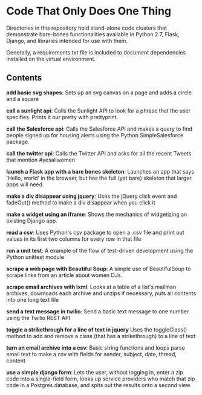 Code That Only Does One Thing
=============================

Directories in this repository hold stand-alone code clusters that demonstrate bare-bones functionalities available in Python 2.7, Flask, Django, and libraries intended for use with them.

Generally, a requirements.txt file is included to document dependencies installed on the virtual environment.



Contents
--------
**add basic svg shapes**: Sets up an svg canvas on a page and adds a circle and a square

**call a sunlight api**: Calls the Sunlight API to look for a phrase that the user specifies. Prints it our pretty with prettyprint.

**call the Salesforce api**: Calls the Salesforce API and makes a query to find people signed up for housing alerts using the Python SimpleSalesforce package.

**call the twitter api**: Calls the Twitter API and asks for all the recent Tweets that mention #yesallwomen

**launch a Flask app with a bare bones skeleton**: Launches an app that says 'Hello, world' in the browser, but has the full (yet bare) skeleton that larger apps will need.

**make a div disappear using jquery**: Uses the jQuery click event and fadeOut() method to make a div disappear when you click it

**make a widget using an iframe**: Shows the mechanics of widgetizing an existing Django app.

**read a csv**: Uses Python's csv package to open a .csv file and print out values in its first two columns for every row in that file

**run a unit test**: A example of the flow of test-driven development using the Python unittest module

**scrape a web page with Beautiful Soup**: A simple use of BeautifulSoup to scrape links from an article about women DJs.

**scrape email archives with lxml**: Looks at a table of a list's mailman archives, downloads each archive and unzips if necessary, puts all contents into one long text file

**send a text message in twilio**: Send a basic text message to one number using the Twilio REST API

**toggle a strikethrough for a line of text in jquery** Uses the toggleClass() method to add and remove a class (that has a strikethrough) to a line of text

**turn an email archive into a csv**: Basic string functions and loops parse email text to make a csv with fields for sender, subject, date, thread, content

**use a simple django form**: Lets the user, without logging in, enter a zip code into a single-field form, looks up service providers who match that zip code in a Postgres database, and spits out the results onto a second view.

